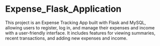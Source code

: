 # Expense_Flask_Application
This project is an Expense Tracking App built with Flask and MySQL, allowing users to register, log in, and manage their expenses and income with a user-friendly interface. It includes features for viewing summaries, recent transactions, and adding new expenses and income.

